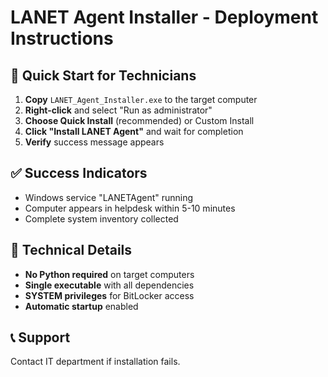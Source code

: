 # LANET Agent Installer - Deployment Instructions

## 🚀 Quick Start for Technicians

1. **Copy** `LANET_Agent_Installer.exe` to the target computer
2. **Right-click** and select "Run as administrator"  
3. **Choose Quick Install** (recommended) or Custom Install
4. **Click "Install LANET Agent"** and wait for completion
5. **Verify** success message appears

## ✅ Success Indicators
- Windows service "LANETAgent" running
- Computer appears in helpdesk within 5-10 minutes
- Complete system inventory collected

## 🔧 Technical Details
- **No Python required** on target computers
- **Single executable** with all dependencies
- **SYSTEM privileges** for BitLocker access
- **Automatic startup** enabled

## 📞 Support
Contact IT department if installation fails.
